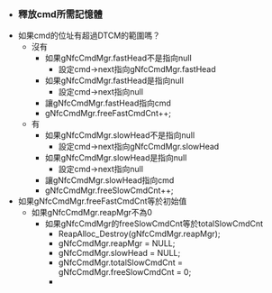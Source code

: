 - ### 釋放cmd所需記憶體
- 如果cmd的位址有超過DTCM的範圍嗎？
	- 沒有
		- 如果gNfcCmdMgr.fastHead不是指向null
			- 設定cmd->next指向gNfcCmdMgr.fastHead
		- 如果gNfcCmdMgr.fastHead是指向null
			- 設定cmd->next指向null
		- 讓gNfcCmdMgr.fastHead指向cmd
		- gNfcCmdMgr.freeFastCmdCnt++;
	- 有
		- 如果gNfcCmdMgr.slowHead不是指向null
			- 設定cmd->next指向gNfcCmdMgr.slowHead
		- 如果gNfcCmdMgr.slowHead是指向null
			- 設定cmd->next指向null
		- 讓gNfcCmdMgr.slowHead指向cmd
		- gNfcCmdMgr.freeSlowCmdCnt++;
- 如果gNfcCmdMgr.freeFastCmdCnt等於初始值
	- 如果gNfcCmdMgr.reapMgr不為0
		- 如果gNfcCmdMgr的freeSlowCmdCnt等於totalSlowCmdCnt
			- ReapAlloc_Destroy(gNfcCmdMgr.reapMgr);
			- gNfcCmdMgr.reapMgr = NULL;
			- gNfcCmdMgr.slowHead = NULL;
			- gNfcCmdMgr.totalSlowCmdCnt = gNfcCmdMgr.freeSlowCmdCnt = 0;
			-